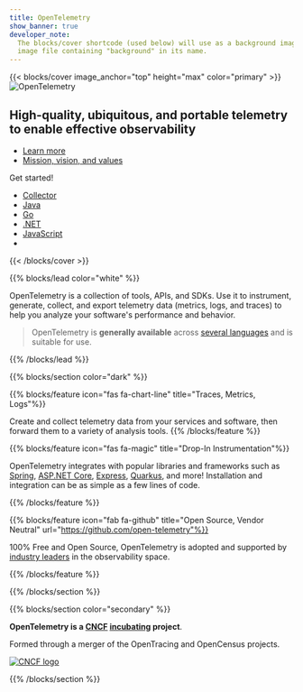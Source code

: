 ```yaml
---
title: OpenTelemetry
show_banner: true
developer_note:
  The blocks/cover shortcode (used below) will use as a background image any
  image file containing "background" in its name.
---
```


{{< blocks/cover image_anchor="top" height="max" color="primary" >}}
<img src="/img/logos/opentelemetry-horizontal-color.svg" class="otel-logo" alt="OpenTelemetry"/>

## High-quality, ubiquitous, and portable telemetry to enable effective observability

<div class="l-primary-buttons mt-5">

- [Learn more](/docs/concepts/)
- [Mission, vision, and values](/mission/)

</div>

<div class="h3 mt-4">Get started!</div>
<div class="l-get-started-buttons">

- [Collector](/docs/collector/getting-started/)
- [Java](/docs/instrumentation/java/getting-started/)
- [Go](/docs/instrumentation/go/getting-started/)
- [.NET](/docs/instrumentation/net/getting-started/)
- [JavaScript](/docs/instrumentation/js/getting-started/)
- [<i class="fas fa-ellipsis-h" aria-label="All languages" role="link"></i>](/docs/instrumentation/)

</div>
{{< /blocks/cover >}}

{{% blocks/lead color="white" %}}

OpenTelemetry is a collection of tools, APIs, and SDKs. Use it to instrument,
generate, collect, and export telemetry data (metrics, logs, and traces) to help
you analyze your software's performance and behavior.

> OpenTelemetry is **generally available** across
> [several languages](/docs/instrumentation/) and is suitable for use.

{{% /blocks/lead %}}

{{% blocks/section color="dark" %}}

{{% blocks/feature icon="fas fa-chart-line" title="Traces, Metrics, Logs"%}}

Create and collect telemetry data from your services and software, then forward
them to a variety of analysis tools. {{% /blocks/feature %}}

{{% blocks/feature icon="fas fa-magic" title="Drop-In Instrumentation"%}}

OpenTelemetry integrates with popular libraries and frameworks such as
[Spring](https://spring.io),
[ASP.NET Core](https://docs.microsoft.com/aspnet/core),
[Express](https://expressjs.com), [Quarkus](https://quarkus.io), and more!
Installation and integration can be as simple as a few lines of code.

{{% /blocks/feature %}}

{{% blocks/feature icon="fab fa-github" title="Open Source, Vendor Neutral" url="https://github.com/open-telemetry"%}}

100% Free and Open Source, OpenTelemetry is adopted and supported by
[industry leaders](/vendors) in the observability space.

{{% /blocks/feature %}}

{{% /blocks/section %}}

{{% blocks/section color="secondary" %}}

<div id="cncf">

**OpenTelemetry is a [CNCF][] [incubating][] project**.

Formed through a merger of the OpenTracing and OpenCensus projects.

[![CNCF logo][]][cncf]

[cncf]: https://cncf.io
[cncf logo]: /img/logos/cncf-white.svg
[incubating]: https://www.cncf.io/projects/

</div>
{{% /blocks/section %}}
